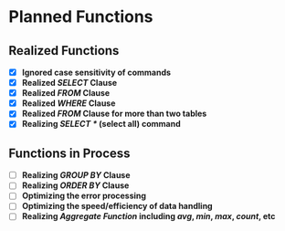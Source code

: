 # Planned Functions

## Realized Functions

- [x] **Ignored case sensitivity of commands**
- [x] **Realized *SELECT* Clause**
- [x] **Realized *FROM* Clause**
- [x] **Realized *WHERE* Clause**
- [x] **Realized *FROM* Clause for more than two tables**
- [X] **Realizing *SELECT \** (select all) command**

## Functions in Process

- [ ] **Realizing *GROUP BY* Clause**
- [ ] **Realizing *ORDER BY* Clause**
- [ ] **Optimizing the error processing**
- [ ] **Optimizing the speed/efficiency of data handling**
- [ ] **Realizing *Aggregate Function* including *avg*, *min*, *max*, *count*, etc**